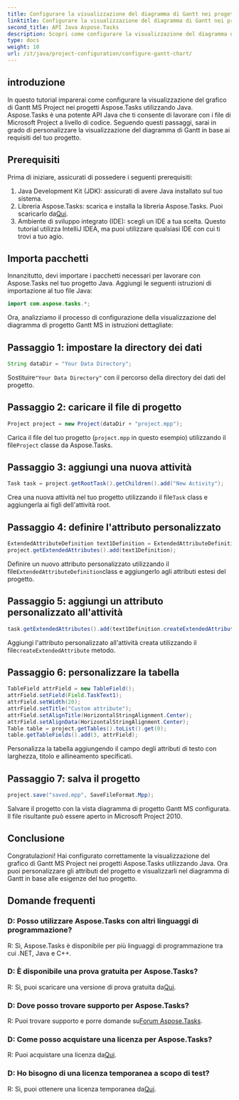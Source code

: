 ```yaml
---
title: Configurare la visualizzazione del diagramma di Gantt nei progetti Aspose.Tasks
linktitle: Configurare la visualizzazione del diagramma di Gantt nei progetti Aspose.Tasks
second_title: API Java Aspose.Tasks
description: Scopri come configurare la visualizzazione del diagramma di Gantt MS Project in Aspose.Tasks utilizzando Java. Personalizza i progetti e visualizzali nel diagramma di Gantt passo dopo passo.
type: docs
weight: 10
url: /it/java/project-configuration/configure-gantt-chart/
---
```

## introduzione
In questo tutorial imparerai come configurare la visualizzazione del grafico di Gantt MS Project nei progetti Aspose.Tasks utilizzando Java. Aspose.Tasks è una potente API Java che ti consente di lavorare con i file di Microsoft Project a livello di codice. Seguendo questi passaggi, sarai in grado di personalizzare la visualizzazione del diagramma di Gantt in base ai requisiti del tuo progetto.
## Prerequisiti
Prima di iniziare, assicurati di possedere i seguenti prerequisiti:
1. Java Development Kit (JDK): assicurati di avere Java installato sul tuo sistema.
2.  Libreria Aspose.Tasks: scarica e installa la libreria Aspose.Tasks. Puoi scaricarlo da[Qui](https://releases.aspose.com/tasks/java/).
3. Ambiente di sviluppo integrato (IDE): scegli un IDE a tua scelta. Questo tutorial utilizza IntelliJ IDEA, ma puoi utilizzare qualsiasi IDE con cui ti trovi a tuo agio.
## Importa pacchetti
Innanzitutto, devi importare i pacchetti necessari per lavorare con Aspose.Tasks nel tuo progetto Java. Aggiungi le seguenti istruzioni di importazione al tuo file Java:
```java
import com.aspose.tasks.*;
```
Ora, analizziamo il processo di configurazione della visualizzazione del diagramma di progetto Gantt MS in istruzioni dettagliate:
## Passaggio 1: impostare la directory dei dati
```java
String dataDir = "Your Data Directory";
```
 Sostituire`"Your Data Directory"` con il percorso della directory dei dati del progetto.
## Passaggio 2: caricare il file di progetto
```java
Project project = new Project(dataDir + "project.mpp");
```
Carica il file del tuo progetto (`project.mpp` in questo esempio) utilizzando il file`Project` classe da Aspose.Tasks.
## Passaggio 3: aggiungi una nuova attività
```java
Task task = project.getRootTask().getChildren().add("New Activity");
```
 Crea una nuova attività nel tuo progetto utilizzando il file`Task` class e aggiungerla ai figli dell'attività root.
## Passaggio 4: definire l'attributo personalizzato
```java
ExtendedAttributeDefinition text1Definition = ExtendedAttributeDefinition.createTaskDefinition(ExtendedAttributeTask.Text1, null);
project.getExtendedAttributes().add(text1Definition);
```
 Definire un nuovo attributo personalizzato utilizzando il file`ExtendedAttributeDefinition`class e aggiungerlo agli attributi estesi del progetto.
## Passaggio 5: aggiungi un attributo personalizzato all'attività
```java
task.getExtendedAttributes().add(text1Definition.createExtendedAttribute("Activity attribute"));
```
 Aggiungi l'attributo personalizzato all'attività creata utilizzando il file`createExtendedAttribute` metodo.
## Passaggio 6: personalizzare la tabella
```java
TableField attrField = new TableField();
attrField.setField(Field.TaskText1);
attrField.setWidth(20);
attrField.setTitle("Custom attribute");
attrField.setAlignTitle(HorizontalStringAlignment.Center);
attrField.setAlignData(HorizontalStringAlignment.Center);
Table table = project.getTables().toList().get(0);
table.getTableFields().add(3, attrField);
```
Personalizza la tabella aggiungendo il campo degli attributi di testo con larghezza, titolo e allineamento specificati.
## Passaggio 7: salva il progetto
```java
project.save("saved.mpp", SaveFileFormat.Mpp);
```
Salvare il progetto con la vista diagramma di progetto Gantt MS configurata. Il file risultante può essere aperto in Microsoft Project 2010.
## Conclusione
Congratulazioni! Hai configurato correttamente la visualizzazione del grafico di Gantt MS Project nei progetti Aspose.Tasks utilizzando Java. Ora puoi personalizzare gli attributi del progetto e visualizzarli nel diagramma di Gantt in base alle esigenze del tuo progetto.
## Domande frequenti
### D: Posso utilizzare Aspose.Tasks con altri linguaggi di programmazione?
R: Sì, Aspose.Tasks è disponibile per più linguaggi di programmazione tra cui .NET, Java e C++.
### D: È disponibile una prova gratuita per Aspose.Tasks?
 R: Sì, puoi scaricare una versione di prova gratuita da[Qui](https://releases.aspose.com/).
### D: Dove posso trovare supporto per Aspose.Tasks?
R: Puoi trovare supporto e porre domande su[Forum Aspose.Tasks](https://forum.aspose.com/c/tasks/15).
### D: Come posso acquistare una licenza per Aspose.Tasks?
 R: Puoi acquistare una licenza da[Qui](https://purchase.aspose.com/buy).
### D: Ho bisogno di una licenza temporanea a scopo di test?
 R: Sì, puoi ottenere una licenza temporanea da[Qui](https://purchase.aspose.com/temporary-license/).